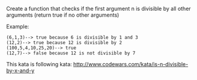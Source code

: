 Create a function that checks if the first argument n is divisible by all other arguments (return true if no other arguments)

Example:
```
(6,1,3)--> true because 6 is divisible by 1 and 3
(12,2)--> true because 12 is divisible by 2
(100,5,4,10,25,20)--> true
(12,7)--> false because 12 is not divisible by 7
```

This kata is following kata: http://www.codewars.com/kata/is-n-divisible-by-x-and-y
